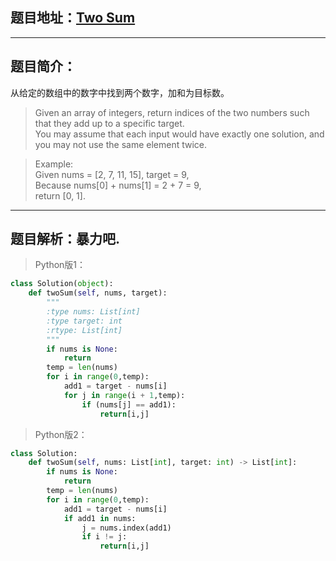 ## 题目地址：[Two Sum](https://leetcode.com/problems/two-sum/)
---
## 题目简介：
从给定的数组中的数字中找到两个数字，加和为目标数。
> Given an array of integers, return indices of the two numbers such that they add up to a specific target.  
> You may assume that each input would have exactly one solution, and you may not use the same element twice.
 
> Example:  
> Given nums = [2, 7, 11, 15], target = 9,  
> Because nums[0] + nums[1] = 2 + 7 = 9,  
> return [0, 1].  

---
## 题目解析：暴力吧. 
>Python版1：

```python
class Solution(object):
    def twoSum(self, nums, target):
        """
        :type nums: List[int]
        :type target: int
        :rtype: List[int]
        """
        if nums is None:
            return
        temp = len(nums)
        for i in range(0,temp):
            add1 = target - nums[i]
            for j in range(i + 1,temp):
                if (nums[j] == add1):
                    return[i,j]
```
>Python版2：

```python
class Solution:
    def twoSum(self, nums: List[int], target: int) -> List[int]:
        if nums is None:
            return
        temp = len(nums)
        for i in range(0,temp):
            add1 = target - nums[i]
            if add1 in nums:
                j = nums.index(add1)
                if i != j:
                    return[i,j]
```

